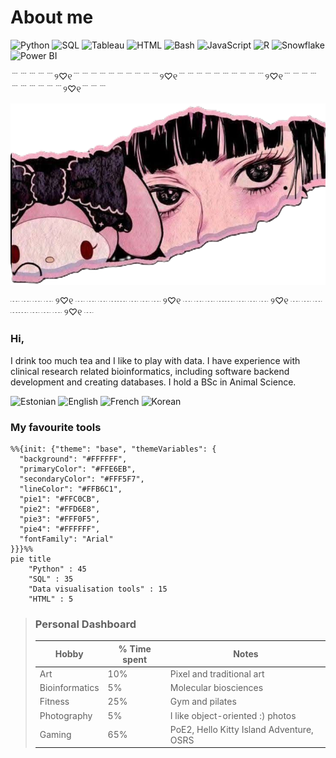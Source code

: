 # About me
![Python](https://img.shields.io/badge/Python-FFC0CB?logo=python&logoColor=white) ![SQL](https://img.shields.io/badge/SQL-FFC0CB?logo=postgresql&logoColor=white) ![Tableau](https://img.shields.io/badge/Tableau-FFC0CB?logo=tableau&logoColor=white) ![HTML](https://img.shields.io/badge/HTML-FFC0CB?logo=html5&logoColor=white) ![Bash](https://img.shields.io/badge/Bash-FFC0CB?logo=gnubash&logoColor=white) ![JavaScript](https://img.shields.io/badge/JavaScript-FFC0CB?logo=javascript&logoColor=white) ![R](https://img.shields.io/badge/R-FFC0CB?logo=r&logoColor=white) ![Snowflake](https://img.shields.io/badge/Snowflake-FFC0CB?logo=snowflake&logoColor=white) ![Power BI](https://img.shields.io/badge/Power%20BI-FFC0CB?logo=power-bi&logoColor=white)

﹉﹉﹉﹉﹉୨♡୧﹉﹉﹉﹉﹉﹉﹉﹉﹉﹉୨♡୧﹉﹉﹉﹉﹉﹉﹉﹉﹉﹉୨♡୧﹉﹉﹉﹉﹉﹉﹉﹉﹉﹉୨♡୧﹉﹉﹉

<img src="ilovemari.png" width="700">

┈ ┈ ┈ ┈ ୨♡୧ ┈ ┈ ┈ ┈┈ ┈ ┈ ┈ ୨♡୧ ┈ ┈ ┈ ┈┈ ┈ ┈ ┈ ୨♡୧ ┈ ┈ ┈ ┈┈ ┈ ┈ ┈ ୨♡୧ ┈

### <b>Hi,</b>

I drink too much tea and I like to play with data.
I have experience with clinical research related bioinformatics, including software backend development and creating databases.
I hold a BSc in Animal Science.

![Estonian](https://img.shields.io/badge/Estonian-Native-FFC0CB?style=for-the-badge)  ![English](https://img.shields.io/badge/English-Fluent-FFE6EB?style=for-the-badge)  ![French](https://img.shields.io/badge/French-Intermediate-FFD6E8?style=for-the-badge)  ![Korean](https://img.shields.io/badge/Korean-Basic-FFF0F5?style=for-the-badge)

### My favourite tools

```mermaid
%%{init: {"theme": "base", "themeVariables": {
  "background": "#FFFFFF",
  "primaryColor": "#FFE6EB",
  "secondaryColor": "#FFF5F7",
  "lineColor": "#FFB6C1",
  "pie1": "#FFC0CB",
  "pie2": "#FFD6E8",
  "pie3": "#FFF0F5",
  "pie4": "#FFFFFF",
  "fontFamily": "Arial"
}}}%%
pie title
    "Python" : 45
    "SQL" : 35
    "Data visualisation tools" : 15
    "HTML" : 5
```

> ### Personal Dashboard
> 
> | Hobby | % Time spent | Notes |
> |--------|-------------|-------|
> | Art | 10% | Pixel and traditional art |
> | Bioinformatics | 5% | Molecular biosciences |
> | Fitness | 25% | Gym and pilates |
> | Photography | 5% | I like object-oriented :) photos |
> | Gaming | 65% | PoE2, Hello Kitty Island Adventure, OSRS |
